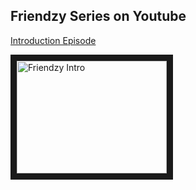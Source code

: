 ## Friendzy Series on Youtube

[Introduction Episode](https://youtu.be/oHsUALZ6iT8)

<a href="http://www.youtube.com/watch?feature=player_embedded&v=oHsUALZ6iT8
" target="_blank"><img src="http://img.youtube.com/vi/oHsUALZ6iT8/0.jpg" 
alt="Friendzy Intro" width="240" height="180" border="10" /></a>
